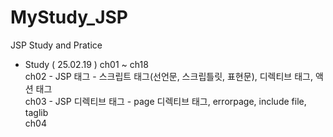 # MyStudy_JSP

JSP Study and Pratice
- Study ( 25.02.19 )
ch01 ~ ch18<br>
ch02 - JSP 태그 - 스크립트 태그(선언문, 스크립틀릿, 표현문), 디렉티브 태그, 액션 태그<br>
ch03 - JSP 디렉티브 태그 - page 디렉티브 태그, errorpage, include file, taglib<br>
ch04
